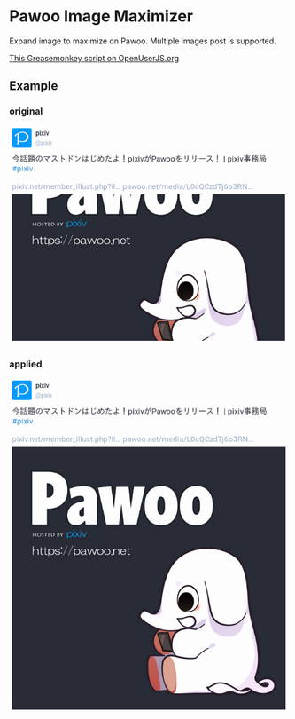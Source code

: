 Pawoo Image Maximizer
=====================

Expand image to maximize on Pawoo.
Multiple images post is supported.

[This Greasemonkey script on OpenUserJS.org](https://openuserjs.org/scripts/aycabta/Pawoo_Image_Maximizer)

## Example

### original
![original](original.png)

### applied
![applied](applied.png)

